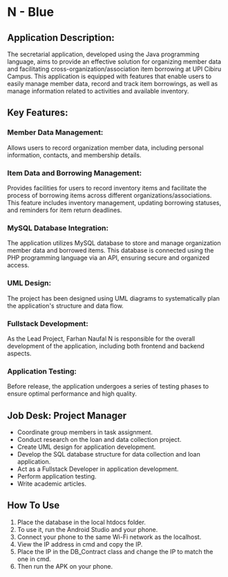 
# N - Blue 
 
## Application Description:
The secretarial application, developed using the Java programming language, aims to provide an effective solution for organizing member data and facilitating cross-organization/association item borrowing at UPI Cibiru Campus. This application is equipped with features that enable users to easily manage member data, record and track item borrowings, as well as manage information related to activities and available inventory.

## Key Features:

### Member Data Management:
Allows users to record organization member data, including personal information, contacts, and membership details.

### Item Data and Borrowing Management:
Provides facilities for users to record inventory items and facilitate the process of borrowing items across different organizations/associations. This feature includes inventory management, updating borrowing statuses, and reminders for item return deadlines.

### MySQL Database Integration:
The application utilizes MySQL database to store and manage organization member data and borrowed items. This database is connected using the PHP programming language via an API, ensuring secure and organized access.

### UML Design:
The project has been designed using UML diagrams to systematically plan the application's structure and data flow.

### Fullstack Development:
As the Lead Project, Farhan Naufal N is responsible for the overall development of the application, including both frontend and backend aspects.

### Application Testing:
Before release, the application undergoes a series of testing phases to ensure optimal performance and high quality.

## Job Desk: Project Manager

- Coordinate group members in task assignment.
- Conduct research on the loan and data collection project.
- Create UML design for application development.
- Develop the SQL database structure for data collection and loan application.
- Act as a Fullstack Developer in application development.
- Perform application testing.
- Write academic articles.

## How To Use

1. Place the database in the local htdocs folder.
2. To use it, run the Android Studio and your phone.
3. Connect your phone to the same Wi-Fi network as the localhost.
4. View the IP address in cmd and copy the IP.
5. Place the IP in the DB_Contract class and change the IP to match the one in cmd.
6. Then run the APK on your phone.



